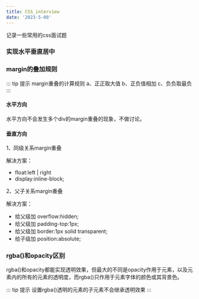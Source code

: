 ```yaml
---
title: CSS_interview
date: '2023-5-08'
---
```


记录一些常用的css面试题

### 实现水平垂直居中

### margin的叠加规则

::: tip 提示
  margin重叠的计算规则
  a、正正取大值
  b、正负值相加
  c、负负取最负
:::

#### 水平方向

水平方向不会发生多个div的margin重叠的现象，不做讨论。

#### 垂直方向

1、同级关系margin重叠

解决方案：

- float:left | right
- display:inline-block;

2、父子关系margin重叠

解决方案：

- 给父级加   overflow:hidden;
- 给父级加   padding-top:1px;
- 给父级加   border:1px solid transparent;
- 给子级加   position:absolute;

### rgba()和opacity区别

rgba()和opacity都能实现透明效果，但最大的不同是opacity作用于元素，以及元素内的所有的元素的透明度，而rgba()只作用于元素字体的颜色或其背景色。

::: tip 提示
  设置rgba()透明的元素的子元素不会继承透明效果
:::
